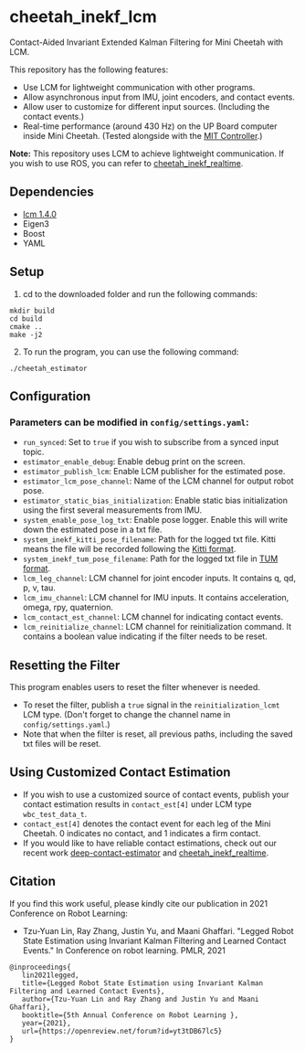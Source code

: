 # cheetah_inekf_lcm
Contact-Aided Invariant Extended Kalman Filtering for Mini Cheetah with LCM. 

This repository has the following features:
* Use LCM for lightweight communication with other programs.
* Allow asynchronous input from IMU, joint encoders, and contact events.
* Allow user to customize for different input sources. (Including the contact events.)
* Real-time performance (around 430 Hz) on the UP Board computer inside Mini Cheetah. (Tested alongside with the [MIT Controller](https://github.com/mit-biomimetics/Cheetah-Software).)

**Note:** This repository uses LCM to achieve lightweight communication. If you wish to use ROS, you can refer to [cheetah_inekf_realtime](https://github.com/UMich-CURLY/cheetah_inekf_realtime).

## Dependencies
* [lcm 1.4.0](https://github.com/lcm-proj/lcm/releases/tag/v1.4.0)
* Eigen3
* Boost
* YAML

## Setup
1. cd to the downloaded folder and run the following commands:
```
mkdir build
cd build
cmake ..
make -j2
```
2. To run the program, you can use the following command:
```
./cheetah_estimator
```

## Configuration
### Parameters can be modified in `config/settings.yaml`:
* `run_synced`: Set to `true` if you wish to subscribe from a synced input topic.
* `estimator_enable_debug`: Enable debug print on the screen.
* `estimator_publish_lcm`: Enable LCM publisher for the estimated pose.
* `estimator_lcm_pose_channel`: Name of the LCM channel for output robot pose.
* `estimator_static_bias_initialization`: Enable static bias initialization using the first several measurements from IMU.
* `system_enable_pose_log_txt`: Enable pose logger. Enable this will write down the estimated pose in a txt file.
* `system_inekf_kitti_pose_filename`: Path for the logged txt file. Kitti means the file will be recorded following the [Kitti format](http://www.cvlibs.net/datasets/kitti/eval_odometry.php). 
*  `system_inekf_tum_pose_filename`: Path for the logged txt file in [TUM format](https://vision.in.tum.de/data/datasets/rgbd-dataset/file_formats). 
* `lcm_leg_channel`: LCM channel for joint encoder inputs. It contains q, qd, p, v, tau.
* `lcm_imu_channel`: LCM channel for IMU inputs. It contains acceleration, omega, rpy, quaternion.
* `lcm_contact_est_channel`: LCM channel for indicating contact events.  
* `lcm_reinitialize_channel`: LCM channel for reinitialization command. It contains a boolean value indicating if the filter needs to be reset.

## Resetting the Filter
This program enables users to reset the filter whenever is needed. 
* To reset the filter, publish a `true` signal in the `reinitialization_lcmt` LCM type. (Don't forget to change the channel name in `config/settings.yaml`.)
* Note that when the filter is reset, all previous paths, including the saved txt files will be reset.

## Using Customized Contact Estimation
* If you wish to use a customized source of contact events, publish your contact estimation results in `contact_est[4]` under LCM type `wbc_test_data_t`.
* `contact_est[4]` denotes the contact event for each leg of the Mini Cheetah. 0 indicates no contact, and 1 indicates a firm contact.
* If you would like to have reliable contact estimations, check out our recent work [deep-contact-estimator](https://github.com/UMich-CURLY/deep-contact-estimator) and [cheetah_inekf_realtime](https://github.com/UMich-CURLY/cheetah_inekf_realtime).


## Citation
If you find this work useful, please kindly cite our publication in 2021 Conference on Robot Learning:

* Tzu-Yuan Lin, Ray Zhang, Justin Yu, and Maani Ghaffari. "Legged Robot State Estimation using Invariant Kalman Filtering and Learned Contact Events." In Conference on robot learning. PMLR, 2021
```
@inproceedings{
   lin2021legged,
   title={Legged Robot State Estimation using Invariant Kalman Filtering and Learned Contact Events},
   author={Tzu-Yuan Lin and Ray Zhang and Justin Yu and Maani Ghaffari},
   booktitle={5th Annual Conference on Robot Learning },
   year={2021},
   url={https://openreview.net/forum?id=yt3tDB67lc5}
}
```
